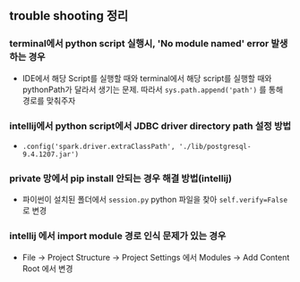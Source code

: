 ## trouble shooting 정리
### terminal에서 python script 실행시, 'No module named' error 발생하는 경우
- IDE에서 해당 Script를 실행할 때와 terminal에서 해당 script를 실행할 때와 pythonPath가 달라서 생기는 문제. 따라서 `sys.path.append('path')` 를 통해 경로를 맞춰주자

### intellij에서 python script에서 JDBC driver directory path 설정 방법
-  `.config('spark.driver.extraClassPath', './lib/postgresql-9.4.1207.jar')`
  
### private 망에서 pip install 안되는 경우 해결 방법(intellij)
- 파이썬이 설치된 폴더에서 `session.py` python 파일을 찾아 `self.verify=False` 로 변경

### intellij 에서 import module 경로 인식 문제가 있는 경우
- File -> Project Structure -> Project Settings 에서 Modules -> Add Content Root 에서 변경






